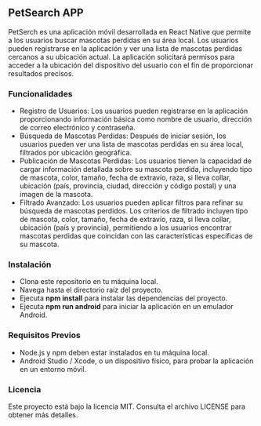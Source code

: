 ## PetSearch APP ##

PetSerch es una aplicación móvil desarrollada en React Native que permite a los usuarios buscar mascotas perdidas en su área local. Los usuarios pueden registrarse en la aplicación y ver una lista de mascotas perdidas cercanos a su ubicación actual. La aplicación solicitará permisos para acceder a la ubicación del dispositivo del usuario con el fin de proporcionar resultados precisos.

### Funcionalidades ###
* Registro de Usuarios: Los usuarios pueden registrarse en la aplicación proporcionando información básica como nombre de usuario, dirección de correo electrónico y contraseña.
* Búsqueda de Mascotas Perdidas: Después de iniciar sesión, los usuarios pueden ver una lista de mascotas perdidas en su área local, filtrados por ubicación geográfica.
* Publicación de Mascotas Perdidas: Los usuarios tienen la capacidad de cargar información detallada sobre su mascota perdida, incluyendo tipo de mascota, color, tamaño, fecha de extravío, raza, si lleva collar, ubicación (país, provincia, ciudad, dirección y código postal) y una imagen de la mascota.
* Filtrado Avanzado: Los usuarios pueden aplicar filtros para refinar su búsqueda de mascotas perdidos. Los criterios de filtrado incluyen tipo de mascota, color, tamaño, fecha de extravío, raza, si lleva collar, ubicación (país y provincia), permitiendo a los usuarios encontrar mascotas perdidas que coincidan con las características específicas de su mascota.

### Instalación ###
* Clona este repositorio en tu máquina local.
* Navega hasta el directorio raíz del proyecto.
* Ejecuta **npm install** para instalar las dependencias del proyecto.
* Ejecuta **npm run android** para iniciar la aplicación en un emulador Android.

### Requisitos Previos ###
* Node.js y npm deben estar instalados en tu máquina local.
* Android Studio / Xcode, o un dispositivo físico, para probar la aplicación en un entorno móvil.

### Licencia ###
Este proyecto está bajo la licencia MIT. Consulta el archivo LICENSE para obtener más detalles.

